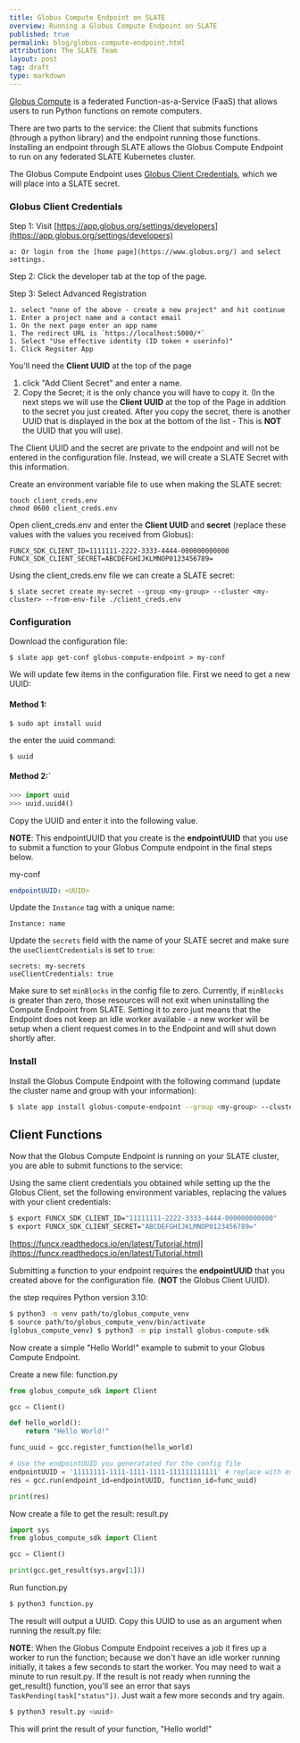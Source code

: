 ```yaml
---
title: Globus Compute Endpoint on SLATE
overview: Running a Globus Compute Endpoint on SLATE
published: true
permalink: blog/globus-compute-endpoint.html
attribution: The SLATE Team
layout: post
tag: draft
type: markdown
---
```


[Globus Compute](https://www.globus.org/compute) is a federated Function-as-a-Service (FaaS) that allows users to run Python functions on remote computers.

There are two parts to the service: the Client that submits functions (through a python library) and the endpoint running those functions. Installing an endpoint through SLATE allows the Globus Compute Endpoint to run on any federated SLATE Kubernetes cluster.

<!--end_excerpt-->

The Globus Compute Endpoint uses [Globus Client Credentials](https://docs.globus.org/api/auth/developer-guide/#register-app), which we will place into a SLATE secret.

### Globus Client Credentials

Step 1: Visit [https://app.globus.org/settings/developers](https://app.globus.org/settings/developers)

    a: Or login from the [home page](https://www.globus.org/) and select settings. 

Step 2: Click the developer tab at the top of the page. 

Step 3: Select Advanced Registration

    1. select "none of the above - create a new project" and hit continue
    1. Enter a project name and a contact email
    1. On the next page enter an app name
    1. The redirect URL is `https://localhost:5000/*`
    1. Select "Use effective identity (ID token + userinfo)"
    1. Click Regsiter App

You'll need the **Client UUID** at the top of the page

1. click "Add Client Secret" and enter a name. 
1. Copy the Secret; it is the only chance you will have to copy it. (In the next steps we will use the **Client UUID** at the top of the Page in addition to the secret you just created. After you copy the secret, there is another UUID that is displayed in the box at the bottom of the list - This is **NOT** the UUID that you will use).

The Client UUID and the secret are private to the endpoint and will not be entered in the configuration file. Instead, we will create a SLATE Secret with this information. 

Create an environment variable file to use when making the SLATE secret:
```
touch client_creds.env
chmod 0600 client_creds.env
```

Open client_creds.env and enter the **Client UUID** and **secret** (replace these values with the values you received from Globus):
```
FUNCX_SDK_CLIENT_ID=1111111-2222-3333-4444-000000000000
FUNCX_SDK_CLIENT_SECRET=ABCDEFGHIJKLMNOP0123456789=
```

Using the client_creds.env file we can create a SLATE secret:
```
$ slate secret create my-secret --group <my-group> --cluster <my-cluster> --from-env-file ./client_creds.env
```



### Configuration

Download the configuration file:
```
$ slate app get-conf globus-compute-endpoint > my-conf
```

We will update few items in the configuration file. First we need to get a new UUID:

#### Method 1: 

```
$ sudo apt install uuid
```
the enter the uuid command:
```
$ uuid
```

#### Method 2:`
```python
>>> import uuid
>>> uuid.uuid4()
```

Copy the UUID and enter it into the following value. 

**NOTE**: This endpointUUID that you create is the **endpointUUID** that you use to submit a function to your Globus Compute endpoint in the final steps below.

my-conf
```yaml
endpointUUID: <UUID>
```

Update the `Instance` tag with a unique name:
```
Instance: name
```

Update the `secrets` field with the name of your SLATE secret and make sure the `useClientCredentials` is set to `true`:
```
secrets: my-secrets
useClientCredentials: true
```

Make sure to set `minBlocks` in the config file to zero. Currently, if `minBlocks` is greater than zero, those resources will not exit when uninstalling the Compute Endpoint from SLATE. Setting it to zero just means that the Endpoint does not keep an idle worker available - a new worker will be setup when a client request comes in to the Endpoint and will shut down shortly after. 

### Install

Install the Globus Compute Endpoint with the following command (update the cluster name and group with your information):
```bash
$ slate app install globus-compute-endpoint --group <my-group> --cluster <my-cluster> --conf my-conf
```

## Client Functions

Now that the Globus Compute Endpoint is running on your SLATE cluster, you are able to submit functions to the service: 

Using the same client credentials you obtained while setting up the the Globus Client, set the following environment variables, replacing the values with your client credentials:

```bash
$ export FUNCX_SDK_CLIENT_ID="11111111-2222-3333-4444-000000000000"
$ export FUNCX_SDK_CLIENT_SECRET="ABCDEFGHIJKLMNOP0123456789="
```

[https://funcx.readthedocs.io/en/latest/Tutorial.html](https://funcx.readthedocs.io/en/latest/Tutorial.html)

Submitting a function to your endpoint requires the **endpointUUID** that you created above for the configuration file. (**NOT** the Globus Client UUID). 

the step requires Python version 3.10:

```bash
$ python3 -m venv path/to/globus_compute_venv
$ source path/to/globus_compute_venv/bin/activate
(globus_compute_venv) $ python3 -m pip install globus-compute-sdk
```

Now create a simple "Hello World!" example to submit to your Globus Compute Endpoint. 

Create a new file: function.py

```python
from globus_compute_sdk import Client

gcc = Client()

def hello_world():
    return "Hello World!"

func_uuid = gcc.register_function(hello_world)

# Use the endpointUUID you generatated for the config file
endpointUUID = '11111111-1111-1111-1111-111111111111' # replace with endpointUUID
res = gcc.run(endpoint_id=endpointUUID, function_id=func_uuid)

print(res)
```

Now create a file to get the result: result.py

```python
import sys
from globus_compute_sdk import Client

gcc = Client()

print(gcc.get_result(sys.argv[1]))
```

Run function.py

```bash
$ python3 function.py
```
The result will output a UUID. Copy this UUID to use as an argument when running the result.py file:

**NOTE**: When the Globus Compute Endpoint receives a job it fires up a worker to run the function; because we don't have an idle worker running initially, it takes a few seconds to start the worker. You may need to wait a minute to run result.py. If the result is not ready when running the get_result() function, you'll see an error that says `TaskPending(task["status"])`. Just wait a few more seconds and try again.

```bash
$ python3 result.py <uuid>
```

This will print the result of your function, "Hello world!"
